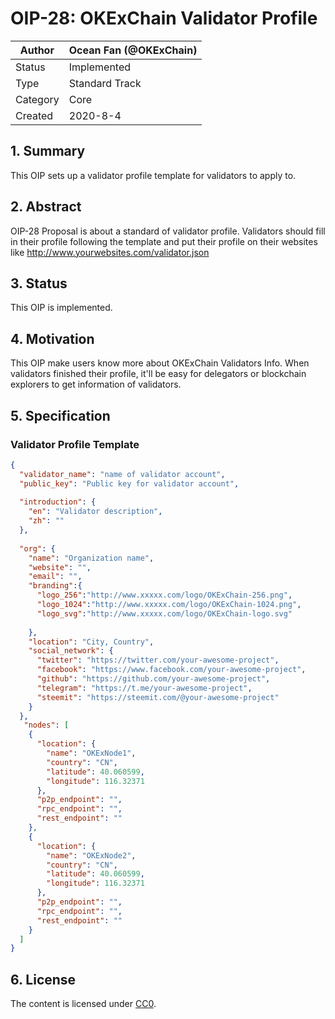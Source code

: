 # OIP-28: OKExChain Validator Profile

| Author   | Ocean Fan (@OKExChain)  |
| -------  | --------------------- |
| Status   | Implemented           |
| Type     | Standard Track        |
| Category | Core                  |
| Created  | 2020-8-4              |

## 1. Summary

This OIP sets up a validator profile template for validators to apply to.

## 2. Abstract

OIP-28 Proposal is about a standard of validator profile. Validators should fill in their profile following the template and put their profile on their websites like http://www.yourwebsites.com/validator.json  

## 3. Status

This OIP is implemented.

## 4. Motivation

This OIP make users know more about OKExChain Validators Info. When validators finished their profile, it'll be easy for delegators or blockchain explorers to get information of validators. 

## 5. Specification

### Validator Profile Template

``` json
{
  "validator_name": "name of validator account",
  "public_key": "Public key for validator account",
  
  "introduction": {
    "en": "Validator description",
    "zh": ""
  },
 
  "org": {
    "name": "Organization name",
    "website": "",
    "email": "",
    "branding":{
      "logo_256":"http://www.xxxxx.com/logo/OKExChain-256.png",
      "logo_1024":"http://www.xxxxx.com/logo/OKExChain-1024.png",
      "logo_svg":"http://www.xxxxx.com/logo/OKExChain-logo.svg"
      
    },
    "location": "City, Country",
    "social_network": {
      "twitter": "https://twitter.com/your-awesome-project",
      "facebook": "https://www.facebook.com/your-awesome-project",
      "github": "https://github.com/your-awesome-project",
      "telegram": "https://t.me/your-awesome-project",
      "steemit": "https://steemit.com/@your-awesome-project"
    }
  },
   "nodes": [
    {
      "location": {
        "name": "OKExNode1",
        "country": "CN",
        "latitude": 40.060599,
        "longitude": 116.32371
      },
      "p2p_endpoint": "",
      "rpc_endpoint": "",
      "rest_endpoint": ""
    },
    {
      "location": {
        "name": "OKExNode2",
        "country": "CN",
        "latitude": 40.060599,
        "longitude": 116.32371
      },
      "p2p_endpoint": "",
      "rpc_endpoint": "",
      "rest_endpoint": ""
    }
  ]
}
```


## 6. License

The content is licensed under [CC0](https://creativecommons.org/publicdomain/zero/1.0/).

 
